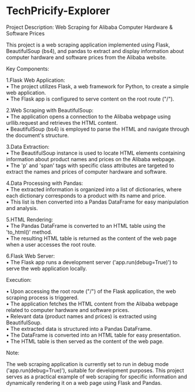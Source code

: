 # TechPricify-Explorer

Project Description: Web Scraping for Alibaba Computer Hardware & Software Prices

This project is a web scraping application implemented using Flask, BeautifulSoup (bs4), and pandas to extract and display information about computer hardware and software prices from the Alibaba website.

Key Components:

1.Flask Web Application:                                                                                                                                           
• The project utilizes Flask, a web framework for Python, to create a simple web application.                                                                      
• The Flask app is configured to serve content on the root route ("/").

2.Web Scraping with BeautifulSoup:                                                                                                                                 
• The application opens a connection to the Alibaba webpage using urllib.request and retrieves the HTML content.                                                   
• BeautifulSoup (bs4) is employed to parse the HTML and navigate through the document's structure.                                                                

3.Data Extraction:                                                                                                                                                 
• The BeautifulSoup instance is used to locate HTML elements containing information about product names and prices on the Alibaba webpage.                         
• The 'p' and 'span' tags with specific class attributes are targeted to extract the names and prices of computer hardware and software.

4.Data Processing with Pandas:                                                                                                                                     
• The extracted information is organized into a list of dictionaries, where each dictionary corresponds to a product with its name and price.                      
• This list is then converted into a Pandas DataFrame for easy manipulation and analysis.

5.HTML Rendering:                                                                                                                                                  
• The Pandas DataFrame is converted to an HTML table using the 'to_html()' method.                                                                                 
• The resulting HTML table is returned as the content of the web page when a user accesses the root route.

6.Flask Web Server:                                                                                                                                                
• The Flask app runs a development server ('app.run(debug=True)') to serve the web application locally.                                                            

Execution:                                                                                                                                                         

• Upon accessing the root route ("/") of the Flask application, the web scraping process is triggered.                                                             
• The application fetches the HTML content from the Alibaba webpage related to computer hardware and software prices.                                              
• Relevant data (product names and prices) is extracted using BeautifulSoup.                                                                                       
• The extracted data is structured into a Pandas DataFrame.                                                                                                        
• The DataFrame is converted into an HTML table for easy presentation.                                                                                             
• The HTML table is then served as the content of the web page.                                                                                                   


Note:

The web scraping application is currently set to run in debug mode ('app.run(debug=True)'), suitable for development purposes.
This project serves as a practical example of web scraping for specific information and dynamically rendering it on a web page using Flask and Pandas.
